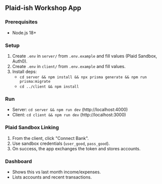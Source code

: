 ## Plaid-ish Workshop App

### Prerequisites
- Node.js 18+

### Setup
1. Create `.env` in `server/` from `.env.example` and fill values (Plaid Sandbox, Auth0).
2. Create `.env` in `client/` from `.env.example` and fill values.
3. Install deps:
   - `cd server && npm install && npx prisma generate && npm run prisma:migrate`
   - `cd ../client && npm install`

### Run
- Server: `cd server && npm run dev` (http://localhost:4000)
- Client: `cd client && npm run dev` (http://localhost:3000)

### Plaid Sandbox Linking
1. From the client, click "Connect Bank".
2. Use sandbox credentials (`user_good`, `pass_good`).
3. On success, the app exchanges the token and stores accounts.

### Dashboard
- Shows this vs last month income/expenses.
- Lists accounts and recent transactions.


